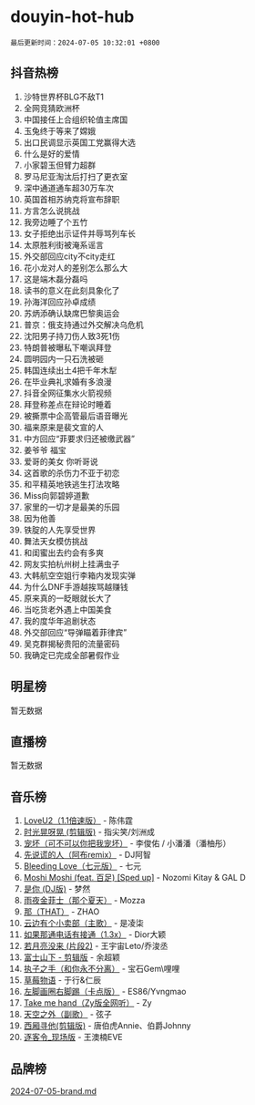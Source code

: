 # douyin-hot-hub

`最后更新时间：2024-07-05 10:32:01 +0800`

## 抖音热榜

1. 沙特世界杯BLG不敌T1
1. 全网竞猜欧洲杯
1. 中国接任上合组织轮值主席国
1. 玉兔终于等来了嫦娥
1. 出口民调显示英国工党赢得大选
1. 什么是好的爱情
1. 小家碧玉但臂力超群
1. 罗马尼亚淘汰后打扫了更衣室
1. 深中通道通车超30万车次
1. 英国首相苏纳克将宣布辞职
1. 方言怎么说挑战
1. 我旁边睡了个五竹
1. 女子拒绝出示证件并辱骂列车长
1. 太原胜利街被淹系谣言
1. 外交部回应city不city走红
1. 花小龙对人的差别怎么那么大
1. 这是端木磊分磊吗
1. 读书的意义在此刻具象化了
1. 孙海洋回应孙卓成绩
1. 苏炳添确认缺席巴黎奥运会
1. 普京：俄支持通过外交解决乌危机
1. 沈阳男子持刀伤人致3死1伤
1. 特朗普被曝私下嘲讽拜登
1. 圆明园内一只石洗被砸
1. 韩国连续出土4把千年木犁
1. 在毕业典礼求婚有多浪漫
1. 抖音全网征集水火箭视频
1. 拜登称差点在辩论时睡着
1. 被撕票中企高管最后语音曝光
1. 福来原来是裴文宣的人
1. 中方回应“菲要求归还被缴武器”
1. 姜爷爷 福宝
1. 爱哥的美女 你听哥说
1. 这首歌的杀伤力不亚于初恋
1. 和平精英地铁逃生打法攻略
1. Miss向郭碧婷道歉
1. 家里的一切才是最美的乐园
1. 因为他善
1. 铁腚的人先享受世界
1. 舞法天女模仿挑战
1. 和闺蜜出去约会有多爽
1. 网友实拍杭州树上挂满虫子
1. 大韩航空空姐行李箱内发现实弹
1. 为什么DNF手游越挨骂越赚钱
1. 原来真的一眨眼就长大了
1. 当吃货老外遇上中国美食
1. 我的度华年追剧状态
1. 外交部回应“导弹瞄着菲律宾”
1. 吴克群揭秘贵阳的流量密码
1. 我确定已完成全部暑假作业

## 明星榜

暂无数据

## 直播榜

暂无数据

## 音乐榜

1. [LoveU2（1.1倍速版）](https://sf5-hl-cdn-tos.douyinstatic.com/obj/tos-cn-ve-2774/oQMeDffLaEmgMwgCOEMAFCI6INzoFPgWdD0rsa) - 陈伟霆
1. [时光晃呀晃 (剪辑版)](https://sf6-cdn-tos.douyinstatic.com/obj/tos-cn-ve-2774/o8ACeQem3gwI1x3GIYGAfKG0LJebKFRJDwRwyW) - 指尖笑/刘洲成
1. [宠坏（可不可以你把我宠坏）](https://sf5-hl-cdn-tos.douyinstatic.com/obj/tos-cn-ve-2774/ocWI8ft2gd0rAfXKzvKGeMQM6fVLTLfA8UJzwl) - 李俊佑 / 小潘潘（潘柚彤）
1. [先说谎的人（阿布remix）](https://sf5-hl-cdn-tos.douyinstatic.com/obj/tos-cn-ve-2774/owQtOFmAzBgxBKDOYfeCTQTgE9cDORrOQqmCZy) - DJ阿智
1. [Bleeding Love（七元版）](https://sf5-hl-cdn-tos.douyinstatic.com/obj/tos-cn-ve-2774/oEgC9eZFHQ1MfSRnrfkzFp8AayDWqAQMABBgUs) - 七元
1. [Moshi Moshi (feat. 百足) [Sped up]](https://sf5-hl-cdn-tos.douyinstatic.com/obj/tos-cn-ve-2774/ocCPFQcXJLeroaIdQLIGAoeeYM3OAUYGDguHXz) - Nozomi Kitay & GAL D
1. [是你 (DJ版)](https://sf3-cdn-tos.douyinstatic.com/obj/tos-cn-ve-2774/1ec766e572b34c42853ce6315d426850) - 梦然
1. [雨夜金菲士（那个夏天）](https://sf6-cdn-tos.douyinstatic.com/obj/tos-cn-ve-2774/osPmPLDWQBBE2Z6bftCgYwkFaF4pEYEneXaZQs) - Mozza
1. [那（THAT）](https://sf5-hl-cdn-tos.douyinstatic.com/obj/tos-cn-ve-2774/oIIWGeBZCnlGx9tl0gFlCfwlQbj7QWAD8HYAGg) - ZHAO
1. [云边有个小卖部（主歌）](https://sf5-hl-cdn-tos.douyinstatic.com/obj/tos-cn-ve-2774/okvgzOZylLA4WYUHkAhpy5DrCiqAmBjiMIkJp) - 是凌柒
1. [如果那通电话有接通（1.3x）](https://sf3-cdn-tos.douyinstatic.com/obj/tos-cn-ve-2774/ocJeJKhUhAJG8EYZiEFfGFAPkD3beMQ5mwDv1e) - Dior大颖
1. [若月亮没来 (片段2)](https://sf5-hl-cdn-tos.douyinstatic.com/obj/tos-cn-ve-2774/ocQavLLjkCOeDxGyYeIMGgNAIwJ0QXE1Ve3Fzv) - 王宇宙Leto/乔浚丞
1. [富士山下 - 剪辑版](https://sf5-hl-cdn-tos.douyinstatic.com/obj/tos-cn-ve-2774/o4QGmeUZhQXvtC5BDkogeQni8WbdCBUJEYI12v) - 余超颖
1. [执子之手（和你永不分离）](https://sf5-hl-cdn-tos.douyinstatic.com/obj/tos-cn-ve-2774/oU4mUWISThYfqtA61VOl8PAQGeK2LGGQfFCZfY) - 宝石Gem\哩哩
1. [草莓物语](https://sf3-cdn-tos.douyinstatic.com/obj/tos-cn-ve-2774/okynhJ7jEAIIZBfsLgYMEI8QC3WbQNN66RKzhT) - 于行&仁辰
1. [左脚画圈右脚踢（卡点版）](https://sf5-hl-cdn-tos.douyinstatic.com/obj/tos-cn-ve-2774/oAoAIr8BJv8B7W4CEBMsaSfDWrAiF4izwIDMJg) - ES86/Yvngmao
1. [Take me hand（Zy版全网听）](https://sf5-hl-cdn-tos.douyinstatic.com/obj/tos-cn-ve-2774/owyUoUuVpA1I7BiszAYMSqbGseWQw8P7Ea2BiR) - Zy
1. [天空之外（副歌）](https://sf5-hl-cdn-tos.douyinstatic.com/obj/tos-cn-ve-2774/oAYn0BTp8jS8iSyZSHMUWAikyvAWI1c7aiJTr) - 弦子
1. [西厢寻他(剪辑版)](https://sf5-hl-cdn-tos.douyinstatic.com/obj/tos-cn-ve-2774/oUsAVfAQKlRNxEv5qxvIB8o5qmIWUcXbzJKJhw) - 唐伯虎Annie、伯爵Johnny
1. [逐客令_现场版](https://sf5-hl-cdn-tos.douyinstatic.com/obj/tos-cn-ve-2774/okjvqFftEMAIgLPvI8f4MT5CZVyxmDQdBOwjBv) - 王澳楠EVE

## 品牌榜

[2024-07-05-brand.md](2024-07-05-brand.md)
